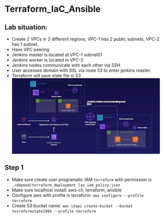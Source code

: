 # Terraform_IaC_Ansible
## Lab situation:
- Create 2 VPCs in 2 different regions, VPC-1 has 2 public subnets, VPC-2 has 1 subnet.
- Have VPC peering
- Jenkins master is located at VPC-1 subnet01
- Jenkins worker is located in VPC-2
- Jenkins nodes communicate with each other via SSH
- User accesses domain with SSL via route 53 to enter jenkins master.
- Terraform will save state file in S3
![alt text](./depend/picture.png "Diagram")

## Step 1
- Make sure create user programatic IAM `terraform` with permission is `./depend/terraform_deployment_lax_iam_policy.json`
- Make sure localhost install: aws-cli, terraform, ansible
- Configure aws with profile is terraform: `aws configure --profile terraform`
- Create S3 bucket name: `aws s3api create-bucket --bucket terraformstate1994 --profile terraform` 
